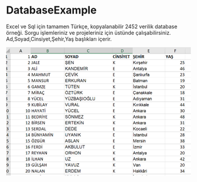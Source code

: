 # DatabaseExample
Excel ve Sql için tamamen Türkçe, kopyalanabilir 2452 verilik database örneği. Sorgu işlemleriniz ve projeleriniz için üstünde çalışabilirsiniz. Ad,Soyad,Cinsiyet,Şehir,Yaş başlıkları içerir.

<img width="600px" src="Tablo_Resmi.PNG" alt="Tablo_Resmi png" />
